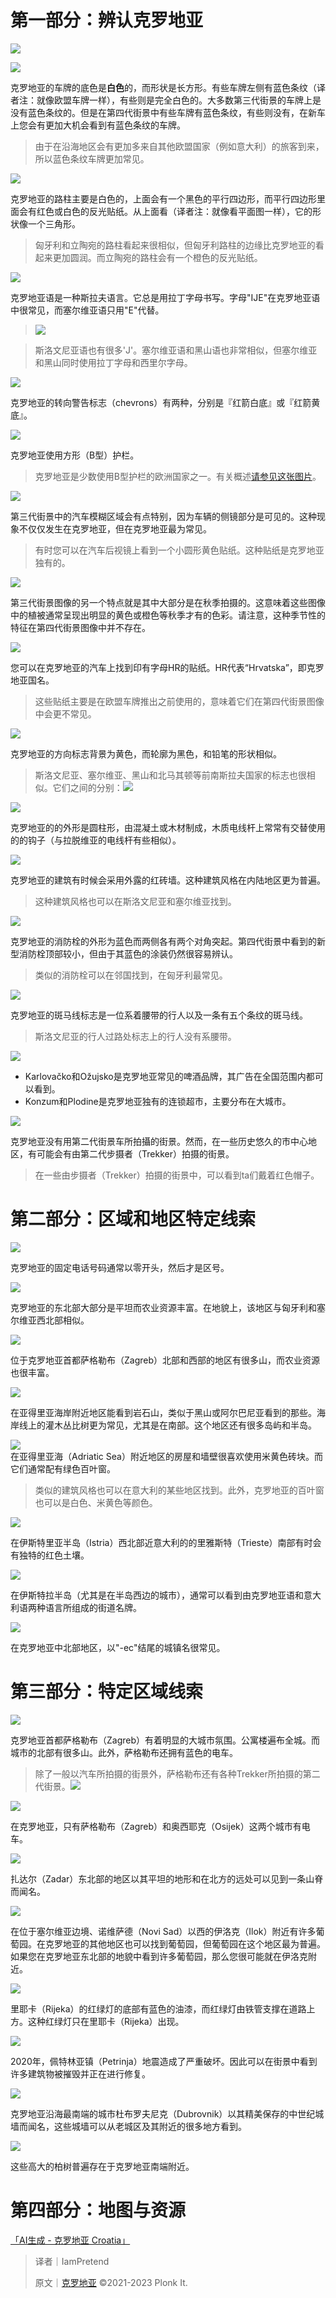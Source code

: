 # 第一部分：辨认克罗地亚
![](https://cdn.nlark.com/yuque/0/2023/png/34598262/1679805196277-bb2082db-4ad0-46b9-b54f-c9a773bd0171.png)

![](https://cdn.nlark.com/yuque/0/2023/png/34598262/1679805196592-daaef1a5-a2ee-4284-b55d-bfc7e421426f.png)

克罗地亚的车牌的底色是**白色**的，而形状是长方形。有些车牌左侧有蓝色条纹（译者注：就像欧盟车牌一样），有些则是完全白色的。大多数第三代街景的车牌上是没有蓝色条纹的。但是在第四代街景中有些车牌有蓝色条纹，有些则没有，在新车上您会有更加大机会看到有蓝色条纹的车牌。

> 由于在沿海地区会有更加多来自其他欧盟国家（例如意大利）的旅客到来，所以蓝色条纹车牌更加常见。
>

![](https://cdn.nlark.com/yuque/0/2023/png/34598262/1679805197160-72a8c979-9999-4ab1-bd87-b15b4ebe3a6d.png)

克罗地亚的路柱主要是白色的，上面会有一个黑色的平行四边形，而平行四边形里面会有红色或白色的反光贴纸。从上面看（译者注：就像看平面图一样），它的形状像一个三角形。

> 匈牙利和立陶宛的路柱看起来很相似，但匈牙利路柱的边缘比克罗地亚的看起来更加圆润。而立陶宛的路柱会有一个橙色的反光贴纸。
>

![](https://cdn.nlark.com/yuque/0/2023/png/34598262/1686710315209-a808b650-babf-4167-adb9-0f9ac6861f0f.png)

克罗地亚语是一种斯拉夫语言。它总是用拉丁字母书写。字母"IJE"在克罗地亚语中很常见，而塞尔维亚语只用"E"代替。

> ![](https://cdn.nlark.com/yuque/0/2023/png/34598262/1679805197658-411f0e0e-90d6-4255-b472-31deee2b5c67.png)
>

> 斯洛文尼亚语也有很多'J'。塞尔维亚语和黑山语也非常相似，但塞尔维亚和黑山同时使用拉丁字母和西里尔字母。
>

![](https://cdn.nlark.com/yuque/0/2023/png/34598262/1686710386423-fa8352f9-fdca-41f3-bdcf-be0a8708b418.png)

克罗地亚的转向警告标志（chevrons）有两种，分别是『红箭白底』或『红箭黄底』。

![](https://cdn.nlark.com/yuque/0/2023/png/34598262/1679805198697-c4e00730-a0e5-4e6d-b881-4b986e5e3653.png)

克罗地亚使用方形（B型）护栏。

> 克罗地亚是少数使用B型护栏的欧洲国家之一。有关概述[请参见这张图片](https://www.yuque.com/chaofun/tuxun/diagram#imY2d)。
>

![](https://cdn.nlark.com/yuque/0/2023/png/34598262/1679805199598-81ac00f1-dc3c-4e8f-b675-9fd986463cb2.png)

第三代街景中的汽车模糊区域会有点特别，因为车辆的侧镜部分是可见的。这种现象不仅仅发生在克罗地亚，但在克罗地亚最为常见。

> 有时您可以在汽车后视镜上看到一个小圆形黄色贴纸。这种贴纸是克罗地亚独有的。
>

![](https://cdn.nlark.com/yuque/0/2023/png/34598262/1679805200016-f993d0ad-f804-4e1c-8ee6-c098cb20c811.png)

第三代街景图像的另一个特点就是其中大部分是在秋季拍摄的。这意味着这些图像中的植被通常呈现出明显的黄色或橙色等秋季才有的色彩。请注意，这种季节性的特征在第四代街景图像中并不存在。

![](https://cdn.nlark.com/yuque/0/2023/png/34598262/1679805200528-264ec60d-bb88-4748-ab47-bc7f4fad1b8f.png)

您可以在克罗地亚的汽车上找到印有字母HR的贴纸。HR代表“Hrvatska”，即克罗地亚国名。

> 这些贴纸主要是在欧盟车牌推出之前使用的，意味着它们在第四代街景图像中会更不常见。
>

![](https://cdn.nlark.com/yuque/0/2023/png/34598262/1679805200890-a33e0483-621c-4195-a5c5-3a8e2c8b5399.png)

克罗地亚的方向标志背景为黄色，而轮廓为黑色，和铅笔的形状相似。

> 斯洛文尼亚、塞尔维亚、黑山和北马其顿等前南斯拉夫国家的标志也很相似。它们之间的分别：![](https://cdn.nlark.com/yuque/0/2023/png/34598262/1679805201640-43e6e2a3-92f3-4899-8bab-df824f3302e0.png)
>

![](https://cdn.nlark.com/yuque/0/2023/png/34598262/1679805202269-d69322a6-491d-4f5d-b711-0a64882fc55c.png)

克罗地亚的的外形是圆柱形，由混凝土或木材制成，木质电线杆上常常有交替使用的的钩子（与拉脱维亚的电线杆有些相似）。

![](https://cdn.nlark.com/yuque/0/2023/png/34598262/1679805202689-3d6e3388-e2db-47c8-8f96-182be87ef71f.png)

克罗地亚的建筑有时候会采用外露的红砖墙。这种建筑风格在内陆地区更为普遍。

> 这种建筑风格也可以在斯洛文尼亚和塞尔维亚找到。
>

![](https://cdn.nlark.com/yuque/0/2023/png/34598262/1679805203088-ea654ba2-c987-41c3-942f-7a93ede792c9.png)

克罗地亚的消防栓的外形为蓝色而两侧各有两个对角突起。第四代街景中看到的新型消防栓顶部较小，但由于其蓝色的涂装仍然很容易辨认。

> 类似的消防栓可以在邻国找到，在匈牙利最常见。
>

![](https://cdn.nlark.com/yuque/0/2023/png/34598262/1679805203591-7e357cbd-4786-4354-b28e-b88412f6be1d.png)

克罗地亚的斑马线标志是一位系着腰带的行人以及一条有五个条纹的斑马线。

> 斯洛文尼亚的行人过路处标志上的行人没有系腰带。
>

![](https://cdn.nlark.com/yuque/0/2023/png/34598262/1679805204038-732e0239-8f1d-4d39-b07c-0a6d9d1bad37.png)

+ Karlovačko和Ožujsko是克罗地亚常见的啤酒品牌，其广告在全国范围内都可以看到。
+ Konzum和Plodine是克罗地亚独有的连锁超市，主要分布在大城市。

![](https://cdn.nlark.com/yuque/0/2023/png/34598262/1679805204532-f56958a1-9486-4fb5-a36a-27da82c20b55.png)

克罗地亚没有用第二代街景车所拍攝的街景。然而，在一些历史悠久的市中心地区，有可能会有由第二代步摄者（Trekker）拍摄的街景。

> 在一些由步摄者（Trekker）拍摄的街景中，可以看到ta们戴着红色帽子。
>

# 第二部分：区域和地区特定线索
![](https://cdn.nlark.com/yuque/0/2023/png/34598262/1679805204908-60afa5ab-9826-4a0a-803e-6aa211049afd.png)

克罗地亚的固定电话号码通常以零开头，然后才是区号。

![](https://cdn.nlark.com/yuque/0/2023/png/34598262/1679805205377-178a4146-bb50-4b2c-99b1-c822bc9e82ab.png)

克罗地亚的东北部大部分是平坦而农业资源丰富。在地貌上，该地区与匈牙利和塞尔维亚西北部相似。

![](https://cdn.nlark.com/yuque/0/2023/png/34598262/1679805205996-ab326688-ff6d-489d-85c5-bf9834c3a90a.png)

位于克罗地亚首都萨格勒布（Zagreb）北部和西部的地区有很多山，而农业资源也很丰富。

![](https://cdn.nlark.com/yuque/0/2023/png/34598262/1679805206458-dd12e542-8b0e-4c67-a1fd-bd8a736c24c6.png)

在亚得里亚海岸附近地区能看到岩石山，类似于黑山或阿尔巴尼亚看到的那些。海岸线上的灌木丛比树更为常见，尤其是在南部。这个地区还有很多岛屿和半岛。

![](https://cdn.nlark.com/yuque/0/2023/png/34598262/1679805207012-08c85abb-ab55-4344-b1f7-5a2299dd0721.png)  
在亚得里亚海（Adriatic Sea）附近地区的房屋和墙壁很喜欢使用米黄色砖块。而它们通常配有绿色百叶窗。

> 类似的建筑风格也可以在意大利的某些地区找到。此外，克罗地亚的百叶窗也可以是白色、米黄色等颜色。
>

![](https://cdn.nlark.com/yuque/0/2023/png/34598262/1679805207481-dcd8025a-7bcc-4ac9-9600-06adb6e13cc1.png)

在伊斯特里亚半岛（Istria）西北部近意大利的的里雅斯特（Trieste）南部有时会有独特的红色土壤。

![](https://cdn.nlark.com/yuque/0/2023/png/34598262/1679805208027-6b8caafe-5933-452d-820e-e4ce3f561899.png)

在伊斯特拉半岛（尤其是在半岛西边的城市），通常可以看到由克罗地亚语和意大利语两种语言所组成的街道名牌。

![](https://cdn.nlark.com/yuque/0/2023/png/34598262/1679805208467-fd6f149b-3468-4542-86ff-f852923e41e4.png)

在克罗地亚中北部地区，以"-ec"结尾的城镇名很常见。

# 第三部分：特定区域线索
![](https://cdn.nlark.com/yuque/0/2023/png/34598262/1679805208977-bca67938-2b1e-450c-a890-e430f78bea6d.png)

克罗地亚首都萨格勒布（Zagreb）有着明显的大城市氛围。公寓楼遍布全城。而城市的北部有很多山。此外，萨格勒布还拥有蓝色的电车。

> 除了一般以汽车所拍摄的街景外，萨格勒布还有各种Trekker所拍摄的第二代街景。![](https://cdn.nlark.com/yuque/0/2023/png/34598262/1679805210067-b9d5da5b-7bac-4444-ad25-1692278626fe.png)
>

![](https://cdn.nlark.com/yuque/0/2023/png/34598262/1679805210785-5bb469af-d6ff-4663-bbce-c62ab4facc3b.png)

在克罗地亚，只有萨格勒布（Zagreb）和奥西耶克（Osijek）这两个城市有电车。

![](https://cdn.nlark.com/yuque/0/2023/png/34598262/1679805211334-563d4be9-c794-48a8-9eb6-015b1c15aa70.png)

扎达尔（Zadar）东北部的地区以其平坦的地形和在北方的远处可以见到一条山脊而闻名。

![](https://cdn.nlark.com/yuque/0/2023/png/34598262/1679805211871-4e30d491-17f0-4413-b896-86fbe30e7819.png)

在位于塞尔维亚边境、诺维萨德（Novi Sad）以西的伊洛克（Ilok）附近有许多葡萄园。在克罗地亚的其他地区也可以找到葡萄园，但葡萄园在这个地区最为普遍。如果您在克罗地亚东北部的地貌中看到许多葡萄园，那么您很可能就在伊洛克附近。

![](https://cdn.nlark.com/yuque/0/2023/png/34598262/1679805213269-649606fb-5ce9-48cb-9921-153fa34d3be9.png)

里耶卡（Rijeka）的红绿灯的底部有蓝色的油漆，而红绿灯由铁管支撑在道路上方。这种红绿灯只在里耶卡（Rijeka）出现。

![](https://cdn.nlark.com/yuque/0/2023/png/34598262/1679805213764-ab7928cc-6828-450d-9b09-d4495533ba3b.png)

2020年，佩特林亚镇（Petrinja）地震造成了严重破坏。因此可以在街景中看到许多建筑物被摧毁并正在进行修复。

![](https://cdn.nlark.com/yuque/0/2023/png/34598262/1679805214279-4aed0ae1-5aad-4159-9d19-fb06357dd1bf.png)

克罗地亚沿海最南端的城市杜布罗夫尼克（Dubrovnik）以其精美保存的中世纪城墙而闻名，这些城墙可以从老城区及其附近的很多地方看到。

![](https://cdn.nlark.com/yuque/0/2023/png/34598262/1679805214930-a8ccbcee-198c-4997-8079-efe20668da21.png)

这些高大的柏树普遍存在于克罗地亚南端附近。

# 第四部分：地图与资源
[「AI生成 - 克罗地亚 Croatia」](https://tuxun.fun/maps_detail?mapsId=1352)



> 译者｜IamPretend
>
> 原文｜[克罗地亚](https://www.plonkit.net/croatia) ©2021-2023 Plonk It.
>

